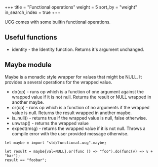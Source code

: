 +++
title = "Functional operations"
weight = 5
sort_by = "weight"
in_search_index = true
+++

UCG comes with some builtin functional operations.

## Useful functions

* identity - the Identity function. Returns it's argument unchanged.

## Maybe module

Maybe is a monadic style wrapper for values that might be NULL. It provides a several operations for the wrapped value.

* do(op) - runs op which is a function of one argument against the wrapped value if it is not null. Returns the result or NULL wrapped in another maybe.
* or(op) - runs op which is a function of no arguments if the wrapped value is null. Returns the result wrapped in another maybe.
* is_null() - returns true if the wrapped value is null, false otherwise.
* unwrap() - returns the wrapped value
* expect(msg) - returns the wrapped value if it is not null. Throws a compile error with the user provided message otherwise.

```
let maybe = import "std/functional.ucg".maybe;

let result = maybe{val=NULL}.or(func () => "foo").do(func(v) => v + "bar");
result == "foobar";
```